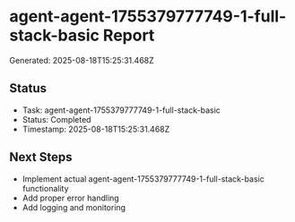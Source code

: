 # agent-agent-1755379777749-1-full-stack-basic Report

Generated: 2025-08-18T15:25:31.468Z

## Status
- Task: agent-agent-1755379777749-1-full-stack-basic
- Status: Completed
- Timestamp: 2025-08-18T15:25:31.468Z

## Next Steps
- Implement actual agent-agent-1755379777749-1-full-stack-basic functionality
- Add proper error handling
- Add logging and monitoring
